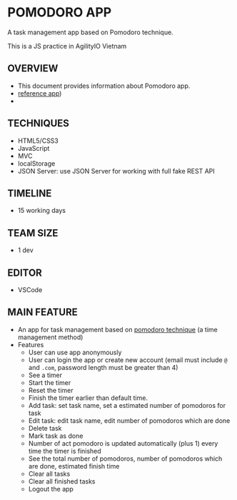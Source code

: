 # POMODORO APP #
A task management app based on Pomodoro technique.

This is a JS practice in AgilityIO Vietnam

## OVERVIEW ##
- This document provides information about Pomodoro app.
- [reference app](Pomofocus.io))
- 
## TECHNIQUES ##
- HTML5/CSS3
- JavaScript
- MVC
- localStorage
- JSON Server: use JSON Server for working with full fake REST API
## TIMELINE ##
- 15 working days
## TEAM SIZE ##
- 1 dev
## EDITOR ##
- VSCode
## MAIN FEATURE ##
- An app for task management based on [pomodoro technique](https://en.wikipedia.org/wiki/Pomodoro_Technique) (a time management method)
- Features
  - User can use app anonymously 
  - User can login the app or create new account (email must include `@` and `.com`, password length must be greater than 4)
  - See a timer
  - Start the timer
  - Reset the timer
  - Finish the timer earlier than default time.
  - Add task: set task name, set a estimated number of pomodoros for task
  - Edit task: edit task name, edit number of pomodoros which are done
  - Delete task
  - Mark task as done
  - Number of act pomodoro is updated automatically (plus 1) every time the timer is finished
  - See the total number of pomodoros, number of pomodoros which are done, estimated finish time
  - Clear all tasks
  - Clear all finished tasks
  - Logout the app
